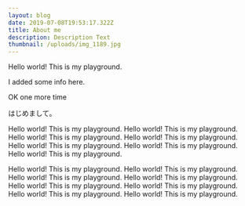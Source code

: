 ```yaml
---
layout: blog
date: 2019-07-08T19:53:17.322Z
title: About me
description: Description Text
thumbnail: /uploads/img_1189.jpg
---
```

Hello world! This is my playground.

I added some info here.

OK one more time

はじめまして。

Hello world! This is my playground.  Hello world! This is my playground. Hello world! This is my playground. Hello world! This is my playground. Hello world! This is my playground. Hello world! This is my playground. Hello world! This is my playground. 

Hello world! This is my playground. Hello world! This is my playground. Hello world! This is my playground. Hello world! This is my playground. Hello world! This is my playground. Hello world! This is my playground. Hello world! This is my playground. Hello world! This is my playground.
